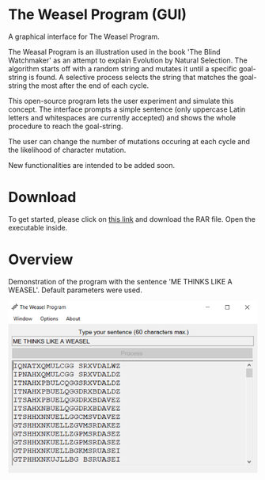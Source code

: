 # The Weasel Program (GUI)
A graphical interface for The Weasel Program.

The Weasal Program is an illustration used in the book 'The Blind Watchmaker' as an attempt to explain Evolution by Natural Selection.
The algorithm starts off with a random string and mutates it until a specific goal-string is found. A selective process selects the string that matches the goal-string the most after the end of each cycle.

This open-source program lets the user experiment and simulate this concept. The interface prompts a simple sentence (only uppercase Latin letters and whitespaces are currently accepted) and shows the whole procedure to reach the goal-string.

The user can change the number of mutations occuring at each cycle and the likelihood of character mutation.

New functionalities are intended to be added soon.

# Download
To get started, please click on [this link](https://download2280.mediafire.com/nnh39oqv6r6g/6ltcro09aoo3o30/The+Weasel+Program+%28executable%29.rar) and download the RAR file. Open the executable inside.

# Overview
Demonstration of the program with the sentence 'ME THINKS LIKE A WEASEL'. Default parameters were used.

![Screenshot](mainScreen.PNG)

